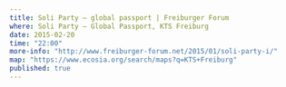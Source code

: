```yaml
---
title: Soli Party – global passport | Freiburger Forum
where: Soli Party – Global Passport, KTS Freiburg
date: 2015-02-20
time: "22:00"
more-info: "http://www.freiburger-forum.net/2015/01/soli-party-i/"
map: "https://www.ecosia.org/search/maps?q=KTS+Freiburg"
published: true
---
```



